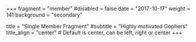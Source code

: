 +++
fragment = "member"
#disabled = false
date = "2017-10-17"
weight = 141
background = "secondary"

title = "Single Member Fragment"
#subtitle = "Highly motivated Gophers"
title_align = "center" # Default is center, can be left, right or center
+++
